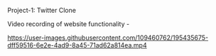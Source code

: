 Project-1: Twitter Clone

Video recording of website functionality -

https://user-images.githubusercontent.com/109460762/195435675-dff59516-6e2e-4ad9-8a45-71ad62a814ea.mp4


